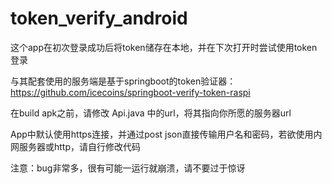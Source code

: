 # token_verify_android
这个app在初次登录成功后将token储存在本地，并在下次打开时尝试使用token登录

与其配套使用的服务端是基于springboot的token验证器：https://github.com/icecoins/springboot-verify-token-raspi

在build apk之前，请修改 Api.java 中的url，将其指向你所愿的服务器url

App中默认使用https连接，并通过post json直接传输用户名和密码，若欲使用内网服务器或http，请自行修改代码

注意：bug非常多，很有可能一运行就崩溃，请不要过于惊讶

